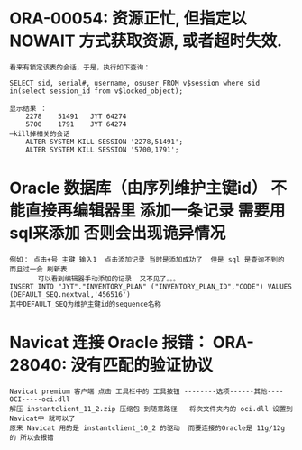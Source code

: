 # ORA-00054: 资源正忙, 但指定以 NOWAIT 方式获取资源, 或者超时失效.
    看来有锁定该表的会话，于是，执行如下查询：
    
    SELECT sid, serial#, username, osuser FROM v$session where sid  in(select session_id from v$locked_object);
    
    显示结果 ：
        2278	51491	JYT	64274
        5700	1791	JYT	64274
    –kill掉相关的会话
        ALTER SYSTEM KILL SESSION '2278,51491';
        ALTER SYSTEM KILL SESSION '5700,1791';
    
    
#  Oracle  数据库（由序列维护主键id） 不能直接再编辑器里 添加一条记录  需要用sql来添加 否则会出现诡异情况
    例如： 点击+号 主键 输入1  点击添加记录 当时是添加成功了  但是 sql 是查询不到的  而且过一会 刷新表
           可以看到编辑器手动添加的记录  又不见了。。。
    INSERT INTO "JYT"."INVENTORY_PLAN" ("INVENTORY_PLAN_ID","CODE") VALUES (DEFAULT_SEQ.nextval,'456516')
    其中DEFAULT_SEQ为维护主键id的sequence名称
    
    
    
# Navicat 连接 Oracle 报错：  ORA-28040: 没有匹配的验证协议
    Navicat premium 客户端 点击 工具栏中的 工具按钮 --------选项------其他----OCI-----oci.dll
    解压 instantclient_11_2.zip 压缩包 到随意路径   将次文件夹内的 oci.dll 设置到 Navicat中 就可以了
    原来 Navicat 用的是 instantclient_10_2 的驱动  而要连接的Oracle是 11g/12g 的 所以会报错